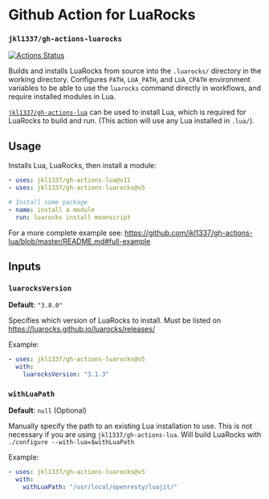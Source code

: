 # Github Action for LuaRocks

### `jkl1337/gh-actions-luarocks`

[![Actions Status](https://github.com/jkl1337/gh-actions-luarocks/workflows/test/badge.svg)](https://github.com/jkl1337/gh-actions-luarocks/actions)

Builds and installs LuaRocks from source into the `.luarocks/` directory in the working directory. Configures `PATH`, `LUA_PATH`, and `LUA_CPATH` environment variables to be able to use the `luarocks` command directly in workflows, and require installed modules in Lua.

[`jkl1337/gh-actions-lua`](https://github.com/marketplace/actions/install-lua-luajit) can be used to install Lua, which is required for LuaRocks to build and run. (This action will use any Lua installed in `.lua/`).

## Usage

Installs Lua, LuaRocks, then install a module:

```yaml
- uses: jkl1337/gh-actions-lua@v11
- uses: jkl1337/gh-actions-luarocks@v5

# Install some package
- name: install a module
  run: luarocks install moonscript
```

For a more complete example see: https://github.com/jkl1337/gh-actions-lua/blob/master/README.md#full-example

## Inputs

### `luarocksVersion`

**Default**: `"3.8.0"`

Specifies which version of LuaRocks to install. Must be listed on https://luarocks.github.io/luarocks/releases/

Example:

```yaml
- uses: jkl1337/gh-actions-luarocks@v5
  with:
    luarocksVersion: "3.1.3"
```

### `withLuaPath`

**Default**: `null` (Optional)

Manually specify the path to an existing Lua installation to use. This is not
necessary if you are using `jkl1337/gh-actions-lua`. Will build LuaRocks with
`./configure --with-lua=$withLuaPath`

Example:

```yaml
- uses: jkl1337/gh-actions-luarocks@v5
  with:
    withLuaPath: "/usr/local/openresty/luajit/"
```
